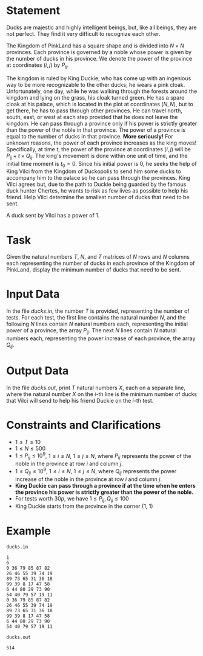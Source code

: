 # Statement
Ducks are majestic and highly intelligent beings, but, like all beings, they are not perfect. They find it very difficult to recognize each other.

The Kingdom of PinkLand has a square shape and is divided into $N \times N$ provinces. Each province is governed by a noble whose power is given by the number of ducks in his province. We denote the power of the province at coordinates $(i, j)$ by ${P_i}_j$.

The kingdom is ruled by King Duckie, who has come up with an ingenious way to be more recognizable to the other ducks; he wears a pink cloak. Unfortunately, one day, while he was walking through the forests around the kingdom and lying on the grass, his cloak turned green. He has a spare cloak at his palace, which is located in the plot at coordinates $(N, N)$, but to get there, he has to pass through other provinces. He can travel north, south, east, or west at each step provided that he does not leave the kingdom. He can pass through a province only if his power is strictly greater than the power of the noble in that province. The power of a province is equal to the number of ducks in that province. **More seriously!** For unknown reasons, the power of each province increases as the king moves! Specifically, at time $t$, the power of the province at coordinates $(i, j)$ will be ${P_i}_j + t \times {Q_i}_j$. The king's movement is done within one unit of time, and the initial time moment is $t_0 = 0$. Since his initial power is $0$, he seeks the help of King Vilci from the Kingdom of Duckopolis to send him some ducks to accompany him to the palace so he can pass through the provinces. King Vilci agrees but, due to the path to Duckie being guarded by the famous duck hunter Chertes, he wants to risk as few lives as possible to help his friend. Help Vilci determine the smallest number of ducks that need to be sent.

A duck sent by Vilci has a power of $1$.

# Task
Given the natural numbers $T$, $N$, and $T$ matrices of $N$ rows and $N$ columns each representing the number of ducks in each province of the Kingdom of PinkLand, display the minimum number of ducks that need to be sent.

# Input Data
In the file $ducks.in$, the number $T$ is provided, representing the number of tests. For each test, the first line contains the natural number $N$, and the following $N$ lines contain $N$ natural numbers each, representing the initial power of a province, the array ${P_i}_j$. The next $N$ lines contain $N$ natural numbers each, representing the power increase of each province, the array ${Q_i}_j$.

# Output Data
In the file $ducks.out$, print $T$ natural numbers $X$, each on a separate line, where the natural number $X$ on the $i$-th line is the minimum number of ducks that Vilci will send to help his friend Duckie on the $i$-th test.

# Constraints and Clarifications
* $1 \leq T \leq 10$
* $1 \leq N \leq 500$
* $1 \leq {P_i}_j \leq 10^{9}$, $1 \leq i \leq N$, $1 \leq j \leq N$, where ${P_i}_j$ represents the power of the noble in the province at row $i$ and column $j$.
* $1 \leq {Q_i}_j \leq 10^{9}$, $1 \leq i \leq N$, $1 \leq j \leq N$, where ${Q_i}_j$ represents the power increase of the noble in the province at row $i$ and column $j$.
* **King Duckie can pass through a province if at the time when he enters the province his power is strictly greater than the power of the noble.**
* For tests worth $30p$, we have $1 \leq {P_i}_j, {Q_i}_j \leq 100$
* King Duckie starts from the province in the corner (1, 1)

# Example
`ducks.in`
```
1
6
0 36 79 85 87 82
26 46 55 39 74 19
89 73 65 31 36 18
99 39 8 17 47 58
6 44 80 29 73 90
54 40 79 57 19 11
0 36 79 85 87 82
26 46 55 39 74 19
89 73 65 31 36 18
99 39 8 17 47 58
6 44 80 29 73 90
54 40 79 57 19 11
```
`ducks.out`
```
514
```